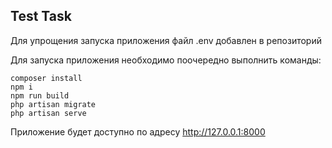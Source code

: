 ## Test Task

Для упрощения запуска приложения файл .env добавлен в репозиторий

Для запуска приложения необходимо поочередно выполнить команды:

```
composer install
npm i
npm run build
php artisan migrate
php artisan serve
```

Приложение будет доступно по адресу http://127.0.0.1:8000

